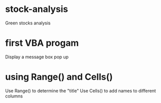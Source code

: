 # stock-analysis
Green stocks analysis

# first VBA progam
Display a message box pop up

# using Range() and Cells()
Use Range() to determine the "title"
Use Cells() to add names to different columns
